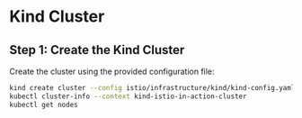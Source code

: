# Kind Cluster 
## Step 1: Create the Kind Cluster

Create the cluster using the provided configuration file:
```bash
kind create cluster --config istio/infrastructure/kind/kind-config.yaml --name istio-in-action-cluster
kubectl cluster-info --context kind-istio-in-action-cluster
kubectl get nodes
```
